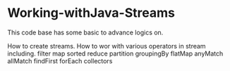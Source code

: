 # Working-withJava-Streams

This code base has some basic to advance logics on.

How to create streams.
How to wor with various operators in stream including.
   filter
   map
   sorted
   reduce
   partition
   groupingBy
   flatMap
   anyMatch
   allMatch
   findFirst
   forEach
   collectors
